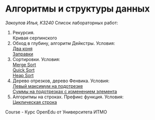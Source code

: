 # Алгоритмы и структуры данных
_Закоулов Илья, K3240_
Список лабораторных работ:
1. Рекурсия.  
	Кривая серпинского
2. Обход в глубину, алгоритм Дейкстры. Условия:  
	[Два коня](https://informatics.msk.ru/moodle/mod/statements/view3.php?chapterid=163)  
	[Заправки](https://informatics.msk.ru/mod/statements/view3.php?id=193&chapterid=7)
3. Сортировки. Условия:  
   [Merge Sort](https://informatics.mccme.ru/moodle/mod/statements/view3.php?chapterid=766)  
   [Quick Sort](https://informatics.mccme.ru/moodle/mod/statements/view3.php?chapterid=754)  
   [Heap Sort](https://informatics.mccme.ru/moodle/mod/statements/view3.php?chapterid=754)
4. Дерево отрезков, дерево Фенвика. Условия:  
   [Левый максимум на подотрезке](https://informatics.msk.ru/moodle/mod/statements/view3.php?chapterid=3311)  
   [Суммы на подотрезках с изменением элемента](https://informatics.mccme.ru/mod/statements/view3.php?id=20502)
5. Алгоритмы на строках. Префикс функция. Условия:  
   [Циклическая строка](https://informatics.msk.ru/moodle/mod/statements/view3.php?chapterid=101)

Course - Курс OpenEdu от Университета ИТМО